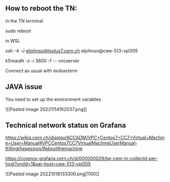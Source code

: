 ## How to reboot the TN:

in the TN terminal

sudo reboot

in WSL

ssh -4 -J eljohnso@lxplus7.cern.ch eljohnso@cwe-513-vpl305

k5reauth -x -i 3600 -f -- vncserver

Connect as usual with mobaxterm

## JAVA issue

You need to set up the environment variables

![[Pasted image 20221114162037.png]]


## Technical network status on Grafana

https://wikis.cern.ch/display/ACCADM/VPC+Centos7+CC7+Virtual+Machine+User+Manual#VPCCentos7CC7VirtualMachineUserManual-Killingthesession/Rebootthemachine

https://cosmos-grafana.cern.ch/d/000000029/be-cem-in-collectd-per-host?orgId=1&var-host=cwe-513-vpl305

![[Pasted image 20221018133300.png|1100]]